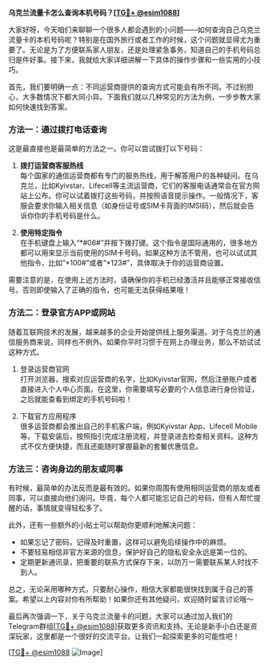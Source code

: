 **乌克兰流量卡怎么查询本机号码？[[TG💪+ @esim1088](https://t.me/s/esim1088)]**

大家好呀，今天咱们来聊聊一个很多人都会遇到的小问题——如何查询自己乌克兰流量卡的本机号码呢？特别是在国外旅行或者工作的时候，这个问题就显得尤为重要了。无论是为了方便联系家人朋友，还是处理紧急事务，知道自己的手机号码总归是件好事。接下来，我就给大家详细讲解一下具体的操作步骤和一些实用的小技巧。

首先，我们要明确一点：不同运营商提供的查询方式可能会有所不同。不过别担心，大多数情况下都大同小异。下面我们就以几种常见的方法为例，一步步教大家如何快速找到答案。

### 方法一：通过拨打电话查询

这是最直接也是最简单的方法之一。你可以尝试拨打以下号码：

1. **拨打运营商客服热线**  
   每个国家的通信运营商都有专门的服务热线，用于解答用户的各种疑问。在乌克兰，比如Kyivstar、Lifecell等主流运营商，它们的客服电话通常会在官方网站上公布。你可以试着拨打这些号码，并按照语音提示操作。一般情况下，客服会要求你输入相关信息（如身份证号或SIM卡背面的IMSI码），然后就会告诉你你的手机号码是什么。

2. **使用特定指令**  
   在手机键盘上输入“*#06#”并按下拨打键。这个指令是国际通用的，很多地方都可以用来显示当前使用的SIM卡号码。如果这种方法不管用，也可以试试其他指令，比如“*100#”或者“*123#”，具体取决于你的运营商设置。

需要注意的是，在使用上述方法时，请确保你的手机已经激活并且能够正常接收信号。否则即使输入了正确的指令，也可能无法获得结果哦！

### 方法二：登录官方APP或网站

随着互联网技术的发展，越来越多的企业开始提供线上服务渠道。对于乌克兰的通信服务商来说，同样也不例外。如果你平时习惯于在网上办理业务，那么不妨试试这种方式。

1. 登录运营商官网  
   打开浏览器，搜索对应运营商的名字，比如Kyivstar官网，然后注册账户或者直接进入个人中心页面。在这里，你需要填写必要的个人信息进行身份验证，之后就能查看到绑定的手机号码啦！

2. 下载官方应用程序  
   很多运营商都会推出自己的手机客户端，例如Kyivstar App、Lifecell Mobile等。下载安装后，按照指引完成注册流程，并登录进去检查相关资料。这种方式不仅方便快捷，而且还能随时掌握最新的套餐优惠信息。

### 方法三：咨询身边的朋友或同事

有时候，最简单的办法反而是最有效的。如果你周围有使用相同运营商的朋友或者同事，可以直接向他们询问。毕竟，每个人都可能忘记自己的号码，但有人帮忙提醒的话，事情就变得轻松多了。

此外，还有一些额外的小贴士可以帮助你更顺利地解决问题：

- 如果忘记了密码，记得及时重置，这样可以避免后续操作中的麻烦。
- 不要轻易相信非官方来源的信息，保护好自己的隐私安全永远是第一位的。
- 定期更新通讯录，把重要的联系方式保存下来，以防万一需要联系某人时找不到人。

总之，无论采用哪种方式，只要耐心操作，相信大家都能很快找到属于自己的答案。希望以上内容对你有所帮助！如果你还有其他疑问，欢迎随时留言讨论哦～

最后再次强调一下，关于乌克兰流量卡的问题，大家可以通过加入我们的Telegram群组[[TG💪+ @esim1088](https://t.me/s/esim1088)]获取更多资讯和支持。无论是新手小白还是资深玩家，这里都是一个很好的交流平台。让我们一起探索更多的可能性吧！

[[TG💪+ @esim1088](https://t.me/s/esim1088) ![Image](https://i.postimg.cc/4NQfJmqS/Snipaste-2025-05-13-00-14-12.png)]